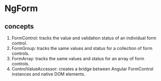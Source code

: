 # NgForm

## concepts

1. FormControl: tracks the value and validation status of an individual form control.
2. FormGroup: tracks the same values and status for a collection of form controls.
3. FormArray: tracks the same values and status for an array of form controls.
4. ControlValueAccessor: creates a bridge between Angular FormControl instances and native DOM elements.
